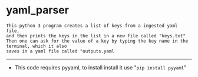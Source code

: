 # yaml_parser

```
This python 3 program creates a list of keys from a ingested yaml file,
and then prints the keys in the list in a new file called "keys.txt"
Then one can ask for the value of a key by typing the key name in the terminal, which it also
saves in a yaml file called "outputs.yaml
```
---
* This code requires pyyaml, to install install it use "```pip install pyyaml```"
